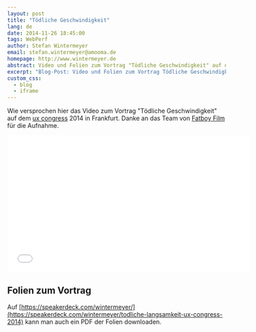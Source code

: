 ```yaml
---
layout: post
title: "Tödliche Geschwindigkeit"
lang: de
date: 2014-11-26 18:45:00
tags: WebPerf
author: Stefan Wintermeyer
email: stefan.wintermeyer@amooma.de
homepage: http://www.wintermeyer.de
abstract: Video und Folien zum Vortrag "Tödliche Geschwindigkeit" auf dem ux congress 2014 in Frankfurt.
excerpt: "Blog-Post: Video und Folien zum Vortrag Tödliche Geschwindigkeit auf dem ux congress 2014 in Frankfurt."
custom_css:
  - blog
  - iframe
---
```


Wie versprochen hier das Video zum Vortrag "Tödliche Geschwindigkeit" auf dem [ux congress](http://www.ux-congress.com/) 2014 in Frankfurt. Danke an das Team von [Fatboy Film](http://fatboyfilm.de/) für die Aufnahme.

<iframe width="560" height="315" src="//www.youtube.com/embed/MT5S9T0DWrs" frameborder="0" allowfullscreen></iframe>

## Folien zum Vortrag

Auf [https://speakerdeck.com/wintermeyer/](https://speakerdeck.com/wintermeyer/todliche-langsamkeit-ux-congress-2014) kann man auch ein PDF der Folien downloaden.

<script async class="speakerdeck-embed" data-id="1fc55cd04bf401321016325c0601a345" data-ratio="1.33333333333333" src="//speakerdeck.com/assets/embed.js"></script>
